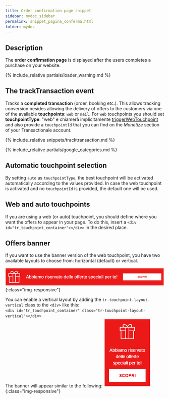```yaml
---
title: Order confirmation page snippet
sidebar: mydoc_sidebar
permalink: snippet_pagina_conferma.html
folder: mydoc
---
```


## Description
The **order confirmation page** is displayed after the users completes a purchase on your website. 

{% include_relative partials/loader_warning.md %}

## The trackTransaction event
Tracks a **completed transaction** (order, booking etc.). This allows tracking conversion besides allowing the delivery of offers to the customers via one of the available **touchpoints**: `web` or `mail`.
For `web` touchpoints you should set **touchpointType**: "web" e chiamerà implicitamente [triggerWebTouchpoint](#triggerWebTouchpoint) and also provide a `touchpointId` that you can find on the *Monetize* section of your Transactionale account.

{% include_relative snippets/tracktransaction.md %}

{% include_relative partials/google_categories.md %}


## Automatic touchpoint selection
By setting `auto` as `touchpointType`, the best touchpoint will be activated automatically according to the values provided. In case the web touchpoint is activated and no `touchpointId` is provided, the default one will be used.

## Web and auto touchpoints
If you are using a web (or auto) touchpoint, you should define where you want the offers to appear in your page.
To do this, insert a `<div id="tr_touchpoint_container"></div>` in the desired place.

## Offers banner
If you want to use the banner version of the web touchpoint, you have two available layouts to choose from: horizontal (default) or vertical.

![Horizontal banner](images/banner_horizontal.png){:class="img-responsive"}

You can enable a vertical layout by adding the `tr-touchpoint-layout-vertical` class to the `<div>` like this:<br>
 `<div id="tr_touchpoint_container" class="tr-touchpoint-layout-vertical"></div>` <br>
The banner will appear similar to the following:
![Banner verticale](images/banner_vertical.png){:class="img-responsive"}